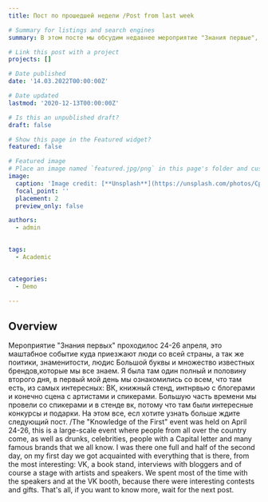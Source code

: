 ```yaml
---
title: Пост по прошедшей недели /Post from last week

# Summary for listings and search engines
summary: В этом посте мы обсудим недавнее мероприятие "Знания первые", оно прошодило в Москве на метро 'октябрьская', я присутствовала на этом мероприятие и могу рассказать о свох ощущениях и эмоциях приступим/n this post we will discuss the recent "Knowledge First" event, it took place in Moscow on the 'Oktyabrskaya' metro station, I attended this event and I can talk about my feelings and emotions, let's get started

# Link this post with a project
projects: []

# Date published
date: '14.03.2022T00:00:00Z'

# Date updated
lastmod: '2020-12-13T00:00:00Z'

# Is this an unpublished draft?
draft: false

# Show this page in the Featured widget?
featured: false

# Featured image
# Place an image named `featured.jpg/png` in this page's folder and customize its options here.
image:
  caption: 'Image credit: [**Unsplash**](https://unsplash.com/photos/CpkOjOcXdUY)'
  focal_point: ''
  placement: 2
  preview_only: false

authors:
  - admin
  

tags:
  - Academic
  

categories:
  - Demo
 
---
```


## Overview

 Мероприятие "Знания первых" проходилос 24-26 апреля, это маштабное событие куда приезжают люди со всей страны, а так же поитики, знаменитости, людис Большой буквы и множество известных брендов,которые мы все знаем.
 Я была там один полный и половину второго дня, в первый мой день мы ознакомились со всем, что там есть, из самых интересных: ВК, книжный стенд, интнрвью с блогерами и конечно сцена с артистами и спикерами. 
 Большую часть времени мы провели со спикерами и в стенде вк, потому что там были интересные конкурсы и подарки. На этом все, есл хотите узнать больше ждите следующий пост. /The "Knowledge of the First" event was held on April 24-26, this is a large-scale event where people from all over the country come, as well as drunks, celebrities, people with a Capital letter and many famous brands that we all know.
 I was there one full and half of the second day, on my first day we got acquainted with everything that is there, from the most interesting: VK, a book stand, interviews with bloggers and of course a stage with artists and speakers.
 We spent most of the time with the speakers and at the VK booth, because there were interesting contests and gifts. That's all, if you want to know more, wait for the next post.







